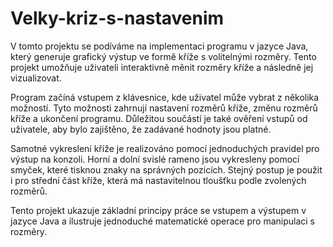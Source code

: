# Velky-kriz-s-nastavenim
V tomto projektu se podíváme na implementaci programu v jazyce Java, který generuje grafický výstup ve formě kříže s volitelnými rozměry. Tento projekt umožňuje uživateli interaktivně měnit rozměry kříže a následně jej vizualizovat.

Program začíná vstupem z klávesnice, kde uživatel může vybrat z několika možností. Tyto možnosti zahrnují nastavení rozměrů kříže, změnu rozměrů kříže a ukončení programu. Důležitou součástí je také ověření vstupů od uživatele, aby bylo zajištěno, že zadávané hodnoty jsou platné.

Samotné vykreslení kříže je realizováno pomocí jednoduchých pravidel pro výstup na konzoli. Horní a dolní svislé rameno jsou vykresleny pomocí smyček, které tisknou znaky na správných pozicích. Stejný postup je použit i pro střední část kříže, která má nastavitelnou tloušťku podle zvolených rozměrů.

Tento projekt ukazuje základní principy práce se vstupem a výstupem v jazyce Java a ilustruje jednoduché matematické operace pro manipulaci s rozměry.

